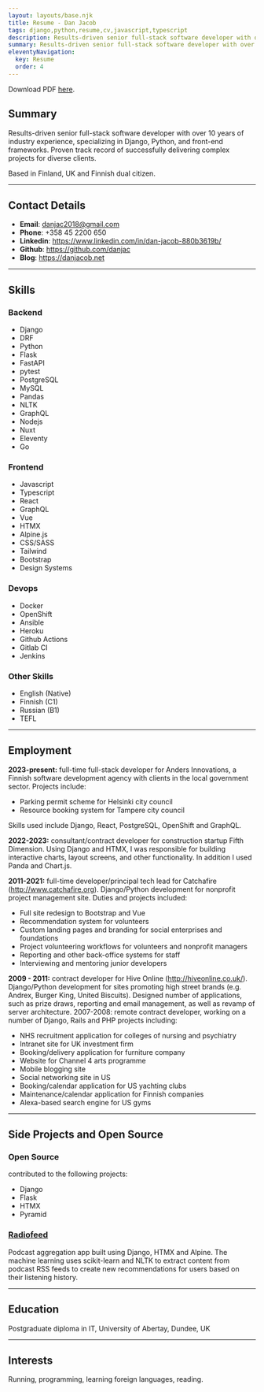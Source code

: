 ```yaml
---
layout: layouts/base.njk
title: Resume - Dan Jacob
tags: django,python,resume,cv,javascript,typescript
description: Results-driven senior full-stack software developer with over 10 years of industry experience, specializing in Django, Python, and front-end frameworks. Proven track record of successfully delivering complex projects for diverse clients.
summary: Results-driven senior full-stack software developer with over 10 years of industry experience, specializing in Django, Python, and front-end frameworks. Proven track record of successfully delivering complex projects for diverse clients.
eleventyNavigation:
  key: Resume
  order: 4
---
```


Download PDF [here](/docs/dan-jacob-cv.pdf).

## Summary

Results-driven senior full-stack software developer with over 10 years of industry experience, specializing in Django, Python, and front-end frameworks. Proven track record of successfully delivering complex projects for diverse clients.

Based in Finland, UK and Finnish dual citizen.

----

## Contact Details

* **Email**: danjac2018@gmail.com
* **Phone**: +358 45 2200 650
* **Linkedin**: https://www.linkedin.com/in/dan-jacob-880b3619b/
* **Github**: https://github.com/danjac
* **Blog**: https://danjacob.net

----

## Skills

<div class="resume-skills">


<div>

### Backend

* Django
* DRF
* Python
* Flask
* FastAPI
* pytest
* PostgreSQL
* MySQL
* Pandas
* NLTK
* GraphQL
* Nodejs
* Nuxt
* Eleventy
* Go
</div>

<div>

### Frontend

* Javascript
* Typescript
* React
* GraphQL
* Vue
* HTMX
* Alpine.js
* CSS/SASS
* Tailwind
* Bootstrap
* Design Systems
</div>

<div>

### Devops

* Docker
* OpenShift
* Ansible
* Heroku
* Github Actions
* Gitlab CI
* Jenkins
</div>


<div>

### Other Skills

* English (Native)
* Finnish (C1)
* Russian (B1)
* TEFL

</div>
</div>

----

## Employment

**2023-present:** full-time full-stack developer for Anders Innovations, a Finnish
software development agency with clients in the local government sector. Projects
include:

* Parking permit scheme for Helsinki city council
* Resource booking system for Tampere city council

Skills used include Django, React, PostgreSQL, OpenShift and GraphQL.

**2022-2023:** consultant/contract developer for construction startup Fifth Dimension.
Using Django and HTMX, I was responsible for building interactive charts, layout
screens, and other functionality. In addition I used Panda and Chart.js.

**2011-2021:** full-time developer/principal tech lead for Catchafire
(http://www.catchafire.org). Django/Python development for nonprofit project
management site. Duties and projects included:

* Full site redesign to Bootstrap and Vue
* Recommendation system for volunteers
* Custom landing pages and branding for social enterprises and foundations
* Project volunteering workflows for volunteers and nonprofit managers
* Reporting and other back-office systems for staff
* Interviewing and mentoring junior developers

**2009 - 2011:** contract developer for Hive Online (http://hiveonline.co.uk/).
Django/Python development for sites promoting high street brands (e.g. Andrex,
Burger King, United Biscuits). Designed number of applications, such as prize draws,
reporting and email management, as well as revamp of server architecture.
2007-2008: remote contract developer, working on a number of Django, Rails and
PHP projects including:

* NHS recruitment application for colleges of nursing and psychiatry
* Intranet site for UK investment firm
* Booking/delivery application for furniture company
* Website for Channel 4 arts programme
* Mobile blogging site
* Social networking site in US
* Booking/calendar application for US yachting clubs
* Maintenance/calendar application for Finnish companies
* Alexa-based search engine for US gyms

----

## Side Projects and Open Source

### Open Source

contributed to the following projects:

* Django
* Flask
* HTMX
* Pyramid

### [Radiofeed]( https://github.com/danjac/radiofeed)

Podcast aggregation app built using Django, HTMX and Alpine. The machine
learning uses scikit-learn and NLTK to extract content from podcast RSS feeds to
create new recommendations for users based on their listening history.

----

## Education

Postgraduate diploma in IT, University of Abertay, Dundee, UK

----

## Interests

Running, programming, learning foreign languages, reading.
